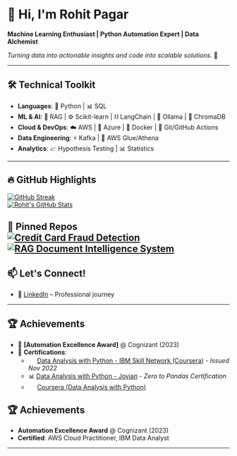 # 👋 Hi, I'm Rohit Pagar

**Machine Learning Enthusiast | Python Automation Expert | Data Alchemist**  

*Turning data into actionable insights and code into scalable solutions.* 🚀  

---
## 🛠️ **Technical Toolkit**

- **Languages**: 🐍 Python | 📊 SQL  
- **ML & AI**: 🤖 RAG | ⚙️ Scikit-learn | ⛓️ LangChain | 🦙 Ollama | 🎨 ChromaDB  
- **Cloud & DevOps**: ☁️ AWS | 🔷 Azure | 🐳 Docker | 🔄 Git/GitHub Actions  
- **Data Engineering**: ⚡ Kafka | 🔧 AWS Glue/Athena  
- **Analytics**: 📈 Hypothesis Testing | 📊 Statistics  
---
## 🔥 **GitHub Highlights**

[![GitHub Streak](https://streak-stats.demolab.com?user=Rohitpagar18&theme=dark)](https://git.io/streak-stats)  
[![Rohit's GitHub Stats](https://github-readme-stats.vercel.app/api?username=Rohitpagar18&show_icons=true&theme=vision-friendly-dark)](https://github.com/Rohitpagar18)  

📌 **Pinned Repos**  
[![Credit Card Fraud Detection](https://github-readme-stats.vercel.app/api/pin/?username=Rohitpagar18&repo=Credit-Card-Fraud-Detection&theme=tokyonight)](https://github.com/Rohitpagar18/Credit-Card-Fraud-Detection)  
[![RAG Document Intelligence System](https://github-readme-stats.vercel.app/api/pin/?username=Rohitpagar18&repo=pdf-qa-rag-system&theme=nightowl)](https://github.com/Rohitpagar18/pdf-qa-rag-system)  
---

## 📫 **Let's Connect!**

- 💼 [LinkedIn](https://linkedin.com/in/rohitpagar) – Professional journey  

---
## 🏆 **Achievements**

- 🏅 **[Automation Excellence Award]** @ Cognizant (2023)  
- 📜 **Certifications**:  
  - <img src="https://img.icons8.com/color/48/000000/ibm.png" width="16"/> [Data Analysis with Python - IBM Skill Network (Coursera)](https://www.credly.com/badges/cc6f9ba1-3e7d-4007-b94a-c4d66f27c3f8/public_url) *- Issued Nov 2022*  
  - 📊 [Data Analysis with Python - Jovian](https://jovian.ai/certificate/MFQTKNZRGM#dataanalysis) *- Zero to Pandas Certification*
  - <img src="https://img.icons8.com/color/48/000000/coursera.png" width="16"/> [Coursera (Data Analysis with Python)](https://www.coursera.org/account/accomplishments/verify/3YVW4T57UTJX)



## 🏆 **Achievements**

- **Automation Excellence Award** @ Cognizant (2023)  
- **Certified**: AWS Cloud Practitioner, IBM Data Analyst

---

